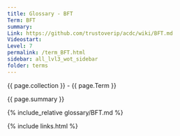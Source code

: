 ```yaml
---
title: Glossary - BFT
Term: BFT
summary: 
Link: https://github.com/trustoverip/acdc/wiki/BFT.md
Videostart: 
Level: 7
permalink: /term_BFT.html
sidebar: all_lvl3_wot_sidebar
folder: terms
---
```


{{ page.collection }} - {{ page.Term }}

   {{ page.summary }}

{% include_relative glossary/BFT.md %}

 {% include links.html %} 
